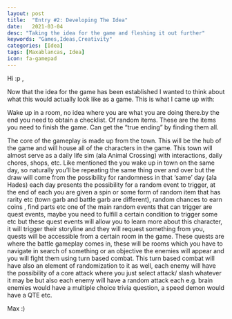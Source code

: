 ```yaml
---
layout: post
title:  "Entry #2: Developing The Idea"
date:   2021-03-04
desc: "Taking the idea for the game and fleshing it out further"
keywords: "Games,Ideas,Creativity"
categories: [Idea]
tags: [Maxablancas, Idea]
icon: fa-gamepad
---
```



Hi :p ,

Now that the idea for the game has been established I wanted to think about what this would actually look like as a game. This is what I came up with:

Wake up in a room, no idea where you are what you are doing there.by the end you need to obtain a checklist. Of random items. These are the items you need to finish the game. Can get the “true ending” by finding them all.   

The core of the gameplay is made up from the town. This will be the hub of the game and will house all of the characters in the game. This town will almost serve as a daily life sim (ala Animal Crossing) with interactions, daily chores, shops, etc. Like mentioned the you wake up in town on the same day, so naturally you’ll be repeating the same thing over and over but the draw will come from the possibility for randomness in that ‘same’ day (ala Hades) each day presents the possibility for a random event to trigger, at the end of each you are given a spin or some form of random item that has rarity etc (town garb and battle garb are different), random chances to earn coins , find parts etc one of the main random events that can trigger are quest events, maybe you need to fulfill a certain condition to trigger some etc but these quest events will allow you to learn more about this character, it will trigger their storyline and they will request something from you, quests will be accessible from a certain room in the game. These quests are where the battle gameplay comes in, these will be rooms which you have to navigate in search of something or an objective the enemies will appear and you will fight them using turn based combat. This turn based combat will have also an element of randomization to it as well, each enemy will have the possibility of a core attack where you just select attack/ slash whatever it may be but also each enemy will have a random attack each e.g. brain enemies would have a multiple choice trivia question, a speed demon would have a QTE etc.


Max :)  
